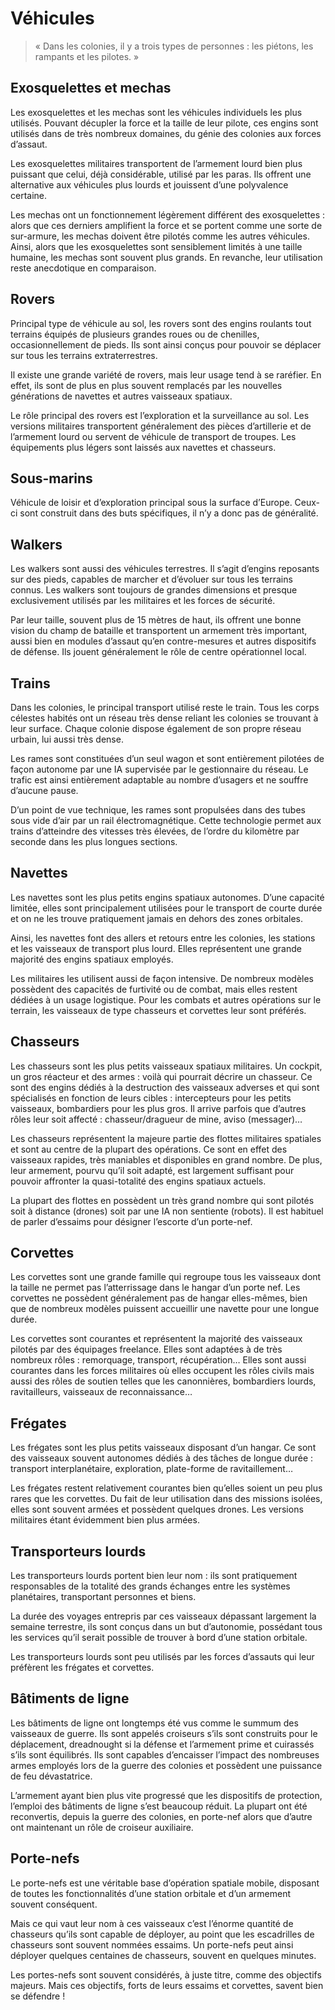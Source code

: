 # Véhicules
> « Dans les colonies, il y a trois types de personnes : les piétons, les rampants et les pilotes. »

## Exosquelettes et mechas
Les exosquelettes et les mechas sont les véhicules individuels les plus utilisés. Pouvant décupler la force et la taille de leur pilote, ces engins sont utilisés dans de très nombreux domaines, du génie des colonies aux forces d’assaut.

Les exosquelettes militaires transportent de l’armement lourd bien plus puissant que celui, déjà considérable, utilisé par les paras. Ils offrent une alternative aux véhicules plus lourds et jouissent d’une polyvalence certaine.

Les mechas ont un fonctionnement légèrement différent des exosquelettes : alors que ces derniers amplifient la force et se portent comme une sorte de sur-armure, les mechas doivent être pilotés comme les autres véhicules. Ainsi, alors que les exosquelettes sont sensiblement limités à une taille humaine, les mechas sont souvent plus grands. En revanche, leur utilisation reste anecdotique en comparaison.

## Rovers
Principal type de véhicule au sol, les rovers sont des engins roulants tout terrains équipés de plusieurs grandes roues ou de chenilles, occasionnellement de pieds. Ils sont ainsi conçus pour pouvoir se déplacer sur tous les terrains extraterrestres.

Il existe une grande variété de rovers, mais leur usage tend à se raréfier. En effet, ils sont de plus en plus souvent remplacés par les nouvelles générations de navettes et autres vaisseaux spatiaux.

Le rôle principal des rovers est l’exploration et la surveillance au sol. Les versions militaires transportent généralement des pièces d’artillerie et de l’armement lourd ou servent de véhicule de transport de troupes. Les équipements plus légers sont laissés aux navettes et chasseurs.

## Sous-marins
Véhicule de loisir et d’exploration principal sous la surface d’Europe. Ceux-ci sont construit dans des buts spécifiques, il n’y a donc pas de généralité.

## Walkers
Les walkers sont aussi des véhicules terrestres. Il s’agit d’engins reposants sur des pieds, capables de marcher et d’évoluer sur tous les terrains connus. Les walkers sont toujours de grandes dimensions et presque exclusivement utilisés par les militaires et les forces de sécurité.

Par leur taille, souvent plus de 15 mètres de haut, ils offrent une bonne vision du champ de bataille et transportent un armement très important, aussi bien en modules d’assaut qu’en contre-mesures et autres dispositifs de défense. Ils jouent généralement le rôle de centre opérationnel local.

## Trains
Dans les colonies, le principal transport utilisé reste le train. Tous les corps célestes habités ont un réseau très dense reliant les colonies se trouvant à leur surface. Chaque colonie dispose également de son propre réseau urbain, lui aussi très dense.

Les rames sont constituées d’un seul wagon et sont entièrement pilotées de façon autonome par une IA supervisée par le gestionnaire du réseau. Le trafic est ainsi entièrement adaptable au nombre d’usagers et ne souffre d’aucune pause.

D’un point de vue technique, les rames sont propulsées dans des tubes sous vide d’air par un rail électromagnétique. Cette technologie permet aux trains d’atteindre des vitesses très élevées, de l’ordre du kilomètre par seconde dans les plus longues sections.

## Navettes
Les navettes sont les plus petits engins spatiaux autonomes. D’une capacité limitée, elles sont principalement utilisées pour le transport de courte durée et on ne les trouve pratiquement jamais en dehors des zones orbitales.

Ainsi, les navettes font des allers et retours entre les colonies, les stations et les vaisseaux de transport plus lourd. Elles représentent une grande majorité des engins spatiaux employés.

Les militaires les utilisent aussi de façon intensive. De nombreux modèles possèdent des capacités de furtivité ou de combat, mais elles restent dédiées à un usage logistique. Pour les combats et autres opérations sur le terrain, les vaisseaux de type chasseurs et corvettes leur sont préférés.

## Chasseurs
Les chasseurs sont les plus petits vaisseaux spatiaux militaires. Un cockpit, un gros réacteur et des armes : voilà qui pourrait décrire un chasseur. Ce sont des engins dédiés à la destruction des vaisseaux adverses et qui sont spécialisés en fonction de leurs cibles : intercepteurs pour les petits vaisseaux, bombardiers pour les plus gros. Il arrive parfois que d’autres rôles leur soit affecté : chasseur/dragueur de mine, aviso (messager)…

Les chasseurs représentent la majeure partie des flottes militaires spatiales et sont au centre de la plupart des opérations. Ce sont en effet des vaisseaux rapides, très maniables et disponibles en grand nombre. De plus, leur armement, pourvu qu’il soit adapté, est largement suffisant pour pouvoir affronter la quasi-totalité des engins spatiaux actuels.

La plupart des flottes en possèdent un très grand nombre qui sont pilotés soit à distance (drones) soit par une IA non sentiente (robots). Il est habituel de parler d’essaims pour désigner l’escorte d’un porte-nef.

## Corvettes
Les corvettes sont une grande famille qui regroupe tous les vaisseaux dont la taille ne permet pas l’atterrissage dans le hangar d’un porte nef. Les corvettes ne possèdent généralement pas de hangar elles-mêmes, bien que de nombreux modèles puissent accueillir une navette pour une longue durée.

Les corvettes sont courantes et représentent la majorité des vaisseaux pilotés par des équipages freelance. Elles sont adaptées à de très nombreux rôles : remorquage, transport, récupération… Elles sont aussi courantes dans les forces militaires où elles occupent les rôles civils mais aussi des rôles de soutien telles que les canonnières, bombardiers lourds, ravitailleurs, vaisseaux de reconnaissance…

## Frégates
Les frégates sont les plus petits vaisseaux disposant d’un hangar. Ce sont des vaisseaux souvent autonomes dédiés à des tâches de longue durée : transport interplanétaire, exploration, plate-forme de ravitaillement…

Les frégates restent relativement courantes bien qu’elles soient un peu plus rares que les corvettes. Du fait de leur utilisation dans des missions isolées, elles sont souvent armées et possèdent quelques drones. Les versions militaires étant évidemment bien plus armées.

## Transporteurs lourds
Les transporteurs lourds portent bien leur nom : ils sont pratiquement responsables de la totalité des grands échanges entre les systèmes planétaires, transportant personnes et biens.

La durée des voyages entrepris par ces vaisseaux dépassant largement la semaine terrestre, ils sont conçus dans un but d’autonomie, possédant tous les services qu’il serait possible de trouver à bord d’une station orbitale.

Les transporteurs lourds sont peu utilisés par les forces d’assauts qui leur préfèrent les frégates et corvettes.

## Bâtiments de ligne
Les bâtiments de ligne ont longtemps été vus comme le summum des vaisseaux de guerre. Ils sont appelés croiseurs s’ils sont construits pour le déplacement, dreadnought si la défense et l’armement prime et cuirassés s’ils sont équilibrés. Ils sont capables d’encaisser l’impact des nombreuses armes employés lors de la guerre des colonies et possèdent une puissance de feu dévastatrice.

L’armement ayant bien plus vite progressé que les dispositifs de protection, l’emploi des bâtiments de ligne s’est beaucoup réduit. La plupart ont été reconvertis, depuis la guerre des colonies, en porte-nef alors que d’autre ont maintenant un rôle de croiseur auxiliaire.

## Porte-nefs
Le porte-nefs est une véritable base d’opération spatiale mobile, disposant de toutes les fonctionnalités d’une station orbitale et d’un armement souvent conséquent.

Mais ce qui vaut leur nom à ces vaisseaux c’est l’énorme quantité de chasseurs qu’ils sont capable de déployer, au point que les escadrilles de chasseurs sont souvent nommées essaims. Un porte-nefs peut ainsi déployer quelques centaines de chasseurs, souvent en quelques minutes.

Les portes-nefs sont souvent considérés, à juste titre, comme des objectifs majeurs. Mais ces objectifs, forts de leurs essaims et corvettes, savent bien se défendre !